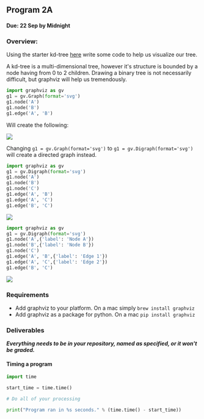 ## Program 2A
#### Due: 22 Sep by Midnight

### Overview:

Using the starter kd-tree [here](https://github.com/rugbyprof/4553-Spatial-DS/blob/master/kd-tree-simple.py) write some code to help us visualize our tree. 

A kd-tree is a multi-dimensional tree, however it's structure is bounded by a node having from 0 to 2 children. Drawing
a binary tree is not necessarily difficult, but graphviz will help us tremendously. 

```python
import graphviz as gv
g1 = gv.Graph(format='svg')
g1.node('A')
g1.node('B')
g1.edge('A', 'B')
```
Will create the following:

![](http://f.cl.ly/items/0i071C3T3j0Y2R0j2Y3h/g1.png)

Changing 
`g1 = gv.Graph(format='svg')` to `g1 = gv.Digraph(format='svg')` will create a directed graph instead.

```python
import graphviz as gv
g1 = gv.Digraph(format='svg')
g1.node('A')
g1.node('B')
g1.node('C')
g1.edge('A', 'B')
g1.edge('A', 'C')
g1.edge('B', 'C')
```
![](http://f.cl.ly/items/0B0v2j2r0n0L3g2o2H2f/g4.png)

```python
import graphviz as gv
g1 = gv.Digraph(format='svg')
g1.node('A',{'label': 'Node A'})
g1.node('B',{'label': 'Node B'})
g1.node('C')
g1.edge('A', 'B',{'label': 'Edge 1'})
g1.edge('A', 'C',{'label': 'Edge 2'})
g1.edge('B', 'C')
```

![](http://f.cl.ly/items/3p0c1h1E252G0i1x3b2K/g5.png)


### Requirements

- Add graphviz to your platform. On a mac simply `brew install graphviz` 
- Add graphviz as a package for python. On a mac `pip install graphviz`


### Deliverables

***Everything needs to be in your repository, named as specified, or it won't be graded.***

#### Timing a program

```python
import time

start_time = time.time()

# Do all of your processing

print("Program ran in %s seconds." % (time.time() - start_time))
```

